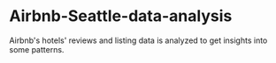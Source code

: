 # Airbnb-Seattle-data-analysis
Airbnb's hotels' reviews and listing data is analyzed to get insights into some patterns.
